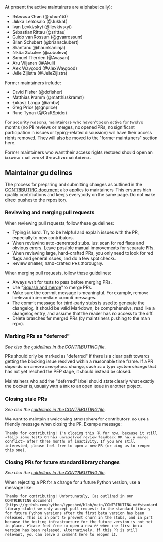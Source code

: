 At present the active maintainers are (alphabetically):

* Rebecca Chen (@rchen152)
* Jukka Lehtosalo (@JukkaL)
* Ivan Levkivskyi (@ilevkivskyi)
* Sebastian Rittau (@srittau)
* Guido van Rossum (@gvanrossum)
* Brian Schubert (@brianschubert)
* Shantanu (@hauntsaninja)
* Nikita Sobolev (@sobolevn)
* Samuel Therrien (@Avasam)
* Aku Viljanen (@Akuli)
* Alex Waygood (@AlexWaygood)
* Jelle Zijlstra (@JelleZijlstra)

Former maintainers include:

* David Fisher (@ddfisher)
* Matthias Kramm (@matthiaskramm)
* Łukasz Langa (@ambv)
* Greg Price (@gnprice)
* Rune Tynan (@CraftSpider)

For security reasons, maintainers who haven't been active for twelve months
(no PR reviews or merges, no opened PRs, no significant participation in
issues or typing-related discussion) will have their access rights removed.
They will also be moved to the "former maintainers" section here.

Former maintainers who want their access rights restored should open
an issue or mail one of the active maintainers.

## Maintainer guidelines

The process for preparing and submitting changes as outlined
in the [CONTRIBUTING document](./CONTRIBUTING.md) also applies to
maintainers.  This ensures high quality contributions and keeps
everybody on the same page.  Do not make direct pushes to the repository.

### Reviewing and merging pull requests

When reviewing pull requests, follow these guidelines:

* Typing is hard. Try to be helpful and explain issues with the PR,
  especially to new contributors.
* When reviewing auto-generated stubs, just scan for red flags and obvious
  errors. Leave possible manual improvements for separate PRs.
* When reviewing large, hand-crafted PRs, you only need to look for red flags
  and general issues, and do a few spot checks.
* Review smaller, hand-crafted PRs thoroughly.

When merging pull requests, follow these guidelines:

* Always wait for tests to pass before merging PRs.
* Use "[Squash and merge](https://github.com/blog/2141-squash-your-commits)" to merge PRs.
* Make sure the commit message is meaningful. For example, remove irrelevant
  intermediate commit messages.
* The commit message for third-party stubs is used to generate the changelog.
  It should be valid Markdown, be comprehensive, read like a changelog entry,
  and assume that the reader has no access to the diff.
* Delete branches for merged PRs (by maintainers pushing to the main repo).

### Marking PRs as "deferred"

*See also the [guidelines in the CONTRIBUTING file](./CONTRIBUTING.md#marking-prs-as-deferred).*

PRs should only be marked as "deferred" if there is a clear path towards getting
the blocking issue resolved within a reasonable time frame. If a PR depends on
a more amorphous change, such as a type system change that has not yet reached
the PEP stage, it should instead be closed.

Maintainers who add the "deferred" label should state clearly what exactly the
blocker is, usually with a link to an open issue in another project.

### Closing stale PRs

*See also the [guidelines in the CONTRIBUTING file](./CONTRIBUTING.md#closing-stale-prs).*

We want to maintain a welcoming atmosphere for contributors, so use a friendly
message when closing the PR. Example message:

    Thanks for contributing! I'm closing this PR for now, because it still <fails some tests OR has unresolved review feedback OR has a merge conflict> after three months of inactivity. If you are still interested, please feel free to open a new PR (or ping us to reopen this one).

### Closing PRs for future standard library changes

*See also the [guidelines in the CONTRIBUTING file](./CONTRIBUTING.md#standard-library-stubs).*

When rejecting a PR for a change for a future Python version, use a message
like:

    Thanks for contributing! Unfortunately, [as outlined in our CONTRIBUTING document](https://github.com/python/typeshed/blob/main/CONTRIBUTING.md#standard-library-stubs) we only accept pull requests to the standard library for future Python versions after the first beta version has been released. This is in part to prevent churn in the stubs, and in part because the testing infrastructure for the future version is not yet in place. Please feel free to open a new PR when the first beta version has been released. Alternatively, if this PR is still relevant, you can leave a comment here to reopen it.
